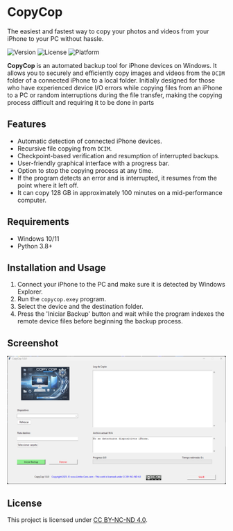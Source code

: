 # CopyCop 

The easiest and fastest way to copy your photos and videos from your iPhone to your PC without hassle.

![Version](https://img.shields.io/badge/version-1.0.0-blue)
![License](https://img.shields.io/badge/license-CC%20BY--NC--ND%204.0-green)
![Platform](https://img.shields.io/badge/platform-Windows-orange)

**CopyCop** is an automated backup tool for iPhone devices on Windows. It allows you to securely and efficiently copy images and videos from the `DCIM` folder of a connected iPhone to a local folder.
Initially designed for those who have experienced device I/O errors while copying files from an iPhone to a PC or random interruptions during the file transfer, making the copying process difficult and requiring it to be done in parts

## Features
- Automatic detection of connected iPhone devices.
- Recursive file copying from `DCIM`.
- Checkpoint-based verification and resumption of interrupted backups.
- User-friendly graphical interface with a progress bar.
- Option to stop the copying process at any time.
- If the program detects an error and is interrupted, it resumes from the point where it left off.
- It can copy 128 GB in approximately 100 minutes on a mid-performance computer.

## Requirements
- Windows 10/11
- Python 3.8+

## Installation and Usage
1. Connect your iPhone to the PC and make sure it is detected by Windows Explorer.
2. Run the `copycop.exey` program.
3. Select the device and the destination folder.
4. Press the 'Iniciar Backup' button and wait while the program indexes the remote device files before beginning the backup process.

## Screenshot
![CopyCop Interface](images/CopyCop.png)

## License
This project is licensed under [CC BY-NC-ND 4.0](https://creativecommons.org/licenses/by-nc-nd/4.0/legalcode).
